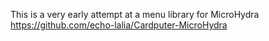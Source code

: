 This is a very early attempt at a menu library for MicroHydra https://github.com/echo-lalia/Cardputer-MicroHydra
